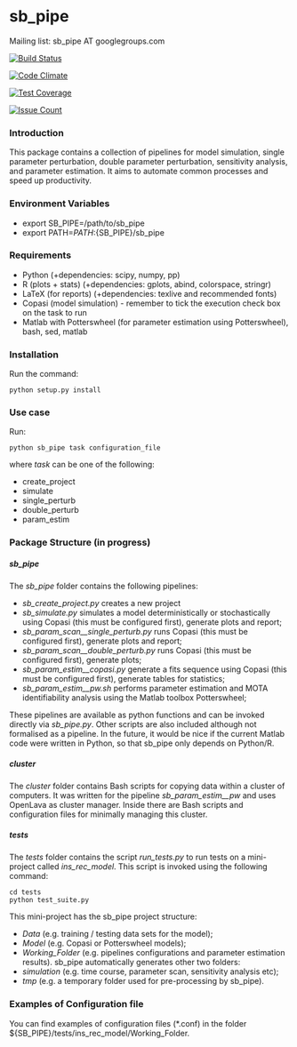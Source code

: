 
# sb_pipe

Mailing list: sb_pipe AT googlegroups.com

[![Build Status](https://travis-ci.org/pdp10/SB_pipe.svg?branch=master)](https://travis-ci.org/pdp10/SB_pipe)

[![Code Climate](https://codeclimate.com/github/pdp10/SB_pipe/badges/gpa.svg)](https://codeclimate.com/github/pdp10/SB_pipe)

[![Test Coverage](https://codeclimate.com/github/pdp10/SB_pipe/badges/coverage.svg)](https://codeclimate.com/github/pdp10/SB_pipe/coverage)

[![Issue Count](https://codeclimate.com/github/pdp10/SB_pipe/badges/issue_count.svg)](https://codeclimate.com/github/pdp10/SB_pipe)


### Introduction
This package contains a collection of pipelines for model simulation, 
single parameter perturbation, double parameter perturbation, sensitivity analysis, 
and parameter estimation. It aims to automate common processes and speed up productivity.


### Environment Variables
- export SB_PIPE=/path/to/sb_pipe
- export PATH=$PATH:${SB_PIPE}/sb_pipe


### Requirements
- Python (+dependencies: scipy, numpy, pp)
- R (plots + stats) (+dependencies: gplots, abind, colorspace, stringr)
- LaTeX (for reports) (+dependencies: texlive and recommended fonts)
- Copasi (model simulation) - remember to tick the execution check box on the task to run
- Matlab with Potterswheel (for parameter estimation using Potterswheel), bash, sed, matlab


### Installation
Run the command: 
```
python setup.py install
```

### Use case
Run:
```
python sb_pipe task configuration_file
```
where *task* can be one of the following: 
- create_project
- simulate
- single_perturb 
- double_perturb 
- param_estim 



### Package Structure (in progress)

##### sb_pipe
The *sb_pipe* folder contains the following pipelines:

- *sb_create_project.py* creates a new project
- *sb_simulate.py* simulates a model deterministically or stochastically using Copasi (this must be configured first), generate plots and report;
- *sb_param_scan__single_perturb.py* runs Copasi (this must be configured first), generate plots and report;
- *sb_param_scan__double_perturb.py* runs Copasi (this must be configured first), generate plots;
- *sb_param_estim__copasi.py* generate a fits sequence using Copasi (this must be configured first), generate tables for statistics;
- *sb_param_estim__pw.sh* performs parameter estimation and MOTA identifiability analysis using the Matlab toolbox Potterswheel;

These pipelines are available as python functions and can be invoked directly via *sb_pipe.py*.
Other scripts are also included although not formalised as a pipeline. In the future, it would be nice if the current Matlab code were written in Python, so that sb_pipe only depends on Python/R.

##### cluster
The *cluster* folder contains Bash scripts for copying data within a cluster of computers. It was written for the pipeline *sb_param_estim__pw* and uses OpenLava as cluster manager. Inside there are Bash scripts and configuration files for minimally managing this cluster.

##### tests
The *tests* folder contains the script *run_tests.py* to run tests on a mini-project called *ins_rec_model*. This script is invoked using the following command: 
```
cd tests
python test_suite.py
```
This mini-project has the sb_pipe project structure: 
- *Data* (e.g. training / testing data sets for the model);
- *Model* (e.g. Copasi or Potterswheel models);
- *Working_Folder* (e.g. pipelines configurations and parameter estimation results).
sb_pipe automatically generates other two folders: 
- *simulation* (e.g. time course, parameter scan, sensitivity analysis etc);
- *tmp* (e.g. a temporary folder used for pre-processing by sb_pipe).


### Examples of Configuration file
You can find examples of configuration files (*.conf) in the folder ${SB_PIPE}/tests/ins_rec_model/Working_Folder.
